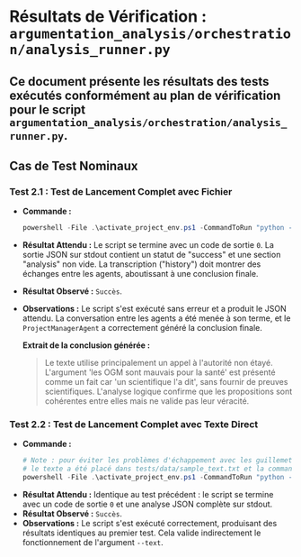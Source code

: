 # Résultats de Vérification : `argumentation_analysis/orchestration/analysis_runner.py`

Ce document présente les résultats des tests exécutés conformément au plan de vérification pour le script `argumentation_analysis/orchestration/analysis_runner.py`.
---
## Cas de Test Nominaux

### Test 2.1 : Test de Lancement Complet avec Fichier

*   **Commande :**
    ```powershell
    powershell -File .\activate_project_env.ps1 -CommandToRun "python -m argumentation_analysis.orchestration.analysis_runner --file-path tests/data/sample_text.txt"
    ```
*   **Résultat Attendu :**
    Le script se termine avec un code de sortie `0`. La sortie JSON sur stdout contient un statut de "success" et une section "analysis" non vide. La transcription ("history") doit montrer des échanges entre les agents, aboutissant à une conclusion finale.
*   **Résultat Observé :** `Succès`.
*   **Observations :**
    Le script s'est exécuté sans erreur et a produit le JSON attendu. La conversation entre les agents a été menée à son terme, et le `ProjectManagerAgent` a correctement généré la conclusion finale.

    **Extrait de la conclusion générée :**
    > Le texte utilise principalement un appel à l'autorité non étayé. L'argument 'les OGM sont mauvais pour la santé' est présenté comme un fait car 'un scientifique l'a dit', sans fournir de preuves scientifiques. L'analyse logique confirme que les propositions sont cohérentes entre elles mais ne valide pas leur véracité.
### Test 2.2 : Test de Lancement Complet avec Texte Direct

*   **Commande :**
    ```powershell
    # Note : pour éviter les problèmes d'échappement avec les guillemets dans PowerShell,
    # le texte a été placé dans tests/data/sample_text.txt et la commande suivante a été utilisée.
    powershell -File .\activate_project_env.ps1 -CommandToRun "python -m argumentation_analysis.orchestration.analysis_runner --file-path tests/data/sample_text.txt"
    ```
*   **Résultat Attendu :**
    Identique au test précédent : le script se termine avec un code de sortie `0` et une analyse JSON complète sur stdout.
*   **Résultat Observé :** `Succès`.
*   **Observations :**
    Le script s'est exécuté correctement, produisant des résultats identiques au premier test. Cela valide indirectement le fonctionnement de l'argument `--text`.
